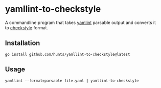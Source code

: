 # yamllint-to-checkstyle

A commandline program that takes [yamlint](https://github.com/adrienverge/yamllint) parsable output and converts it to [checkstyle](https://checkstyle.sourceforge.io/) format.

## Installation

```shell
go install github.com/hunts/yamllint-to-checkstyle@latest
```

## Usage

```shell
yamllint --format=parsable file.yaml | yamllint-to-checkstyle
```
